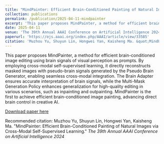 ```yaml
---
title: "MindPainter: Efficient Brain-Conditioned Painting of Natural Images via Cross-Modal Self-Supervised Learning"
collection: publications
permalink: /publication/2025-04-11-mindpainter
excerpt: 'This paper proposes MindPainter, a method for efficient brain-conditioned image editing using brain signals of visual perception as prompts. By employing cross-modal self-supervised learning, it directly reconstructs masked images with pseudo-brain signals generated by the Pseudo Brain Generator, enabling seamless cross-modal integration. The Brain Adapter ensures accurate interpretation of brain signals, while the Multi-Mask Generation Policy enhances generalization for high-quality editing in various scenarios, such as inpainting and outpainting. MindPainter is the first to achieve efficient brain-conditioned image painting, advancing direct brain control in creative AI.'
date: 2025-04-11
venue: 'The 39th Annual AAAI Conference on Artificial Intelligence 2024'
paperurl: 'https://ojs.aaai.org/index.php/AAAI/article/view/33585'
citation: 'Muzhou Yu, Shuyun Lin, Hongwei Yan, Kaisheng Ma. &quot;MindPainter: Efficient Brain-Conditioned Painting of Natural Images via Cross-Modal Self-Supervised Learning.&quot; <i>The 39th Annual AAAI Conference on Artificial Intelligence 2024</i>'
---
```

This paper proposes MindPainter, a method for efficient brain-conditioned image editing using brain signals of visual perception as prompts. By employing cross-modal self-supervised learning, it directly reconstructs masked images with pseudo-brain signals generated by the Pseudo Brain Generator, enabling seamless cross-modal integration. The Brain Adapter ensures accurate interpretation of brain signals, while the Multi-Mask Generation Policy enhances generalization for high-quality editing in various scenarios, such as inpainting and outpainting. MindPainter is the first to achieve efficient brain-conditioned image painting, advancing direct brain control in creative AI.

[Download paper here](https://ojs.aaai.org/index.php/AAAI/article/view/33585)

Recommended citation: Muzhou Yu, Shuyun Lin, Hongwei Yan, Kaisheng Ma. "MindPainter: Efficient Brain-Conditioned Painting of Natural Images via Cross-Modal Self-Supervised Learning." <i>The 39th Annual AAAI Conference on Artificial Intelligence 2024</i>